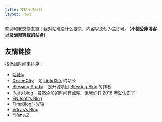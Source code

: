 ```yaml
---
title: 我的小伙伴们
layout: Post
---
```


欢迎和我交换友链！我对站点没什么要求，内容以原创为主即可。**（不接受非博客以及满眼转载的站点）**

## 友情链接

按添加时间来排序：

- [哈陆lu](https://halu.lu/)
- [DreamCity](https://www.littleqiu.net/) - 是 [LittleSkin](https://littleskin.cn) 的站长
- [Blessing Studio](https://blessing.studio/) - 是开源项目 [Blessing Skin](https://github.com/printempw/blessing-skin-server) 的作者
- [Paji's blog](https://blog.honoka.club/) - 虽然添加的时间有点晚，但我们在 2016 年就认识了
- [ENDsoft’s Blog](https://blog.r-ay.cn/)
- [TimeBlog时光轴](https://imrbq.cn/)
- [Vdrias’s Blog](https://www.vdrias.cn/)
- [Yifans_Z](https://zyf.im/)

